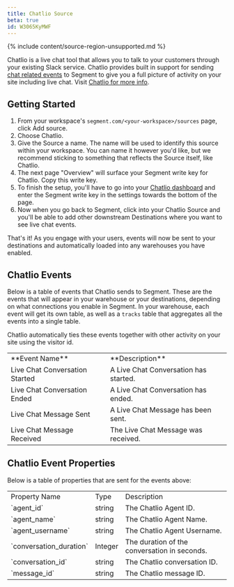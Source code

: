 ```yaml
---
title: Chatlio Source
beta: true
id: W3065KyMWF
---
```

{% include content/source-region-unsupported.md %}

Chatlio is a live chat tool that allows you to talk to your customers through your existing Slack service. Chatlio provides built in support for sending [chat related events](https://segment.com/docs/connections/spec/live-chat/) to Segment to give you a full picture of activity on your site including live chat. Visit [Chatlio for more info](https://chatlio.com/).

## Getting Started

1. From your workspace's `segment.com/<your-workspace>/sources` page, click Add source.
2. Choose Chatlio.
3. Give the Source a name. The name will be used to identify this source within your workspace. You can name it however you'd like, but we recommend sticking to something that reflects the Source itself, like Chatlio.
4. The next page "Overview" will surface your Segment write key for Chatlio. Copy this write key.
5. To finish the setup, you'll have to go into your [Chatlio dashboard](https://chatlio.com/app/#/login) and enter the Segment write key in the settings towards the bottom of the page.
6. Now when you go back to Segment, click into your Chatlio Source and you'll be able to add other downstream Destinations where you want to see live chat events.

That's it! As you engage with your users, events will now be sent to your destinations and automatically loaded into any warehouses you have enabled.

## Chatlio Events

Below is a table of events that Chatlio sends to Segment. These are the events that will appear in your warehouse or your destinations, depending on what connections you enable in Segment. In your warehouse, each event will get its own table, as well as a `tracks` table that aggregates all the events into a single table.

Chatlio automatically ties these events together with other activity on your site using the visitor id.

<table>
  <tr>
    <td>**Event Name**</td>
    <td>**Description**</td>
  </tr>
  <tr>
    <td>Live Chat Conversation Started</td>
    <td>A Live Chat Conversation has started.</td>
  </tr>
  <tr>
    <td>Live Chat Conversation Ended</td>
    <td>A Live Chat Conversation has ended.</td>
  </tr>
    <tr>
    <td>Live Chat Message Sent</td>
    <td>A Live Chat Message has been sent.</td>
  </tr>
    <tr>
    <td>Live Chat Message Received</td>
    <td>The Live Chat Message was received.</td>
  </tr>
</table>

## Chatlio Event Properties

Below is a table of properties that are sent for the events above:

<table>
  <tr>
   <td>Property Name</td>
   <td>Type</td>
   <td>Description</td>
  </tr>
  <tr>
   <td>`agent_id`</td>
   <td>string</td>
   <td>The Chatlio Agent ID.</td>
  </tr>
  <tr>
   <td>`agent_name`</td>
   <td>string</td>
   <td>The Chatlio Agent Name.</td>
  </tr>
  <tr>
   <td>`agent_username`</td>
   <td>string</td>
   <td> The Chatlio Agent Username.</td>
  </tr>
  <tr>
   <td>`conversation_duration`</td>
   <td>Integer</td>
   <td>The duration of the conversation in seconds.</td>
  </tr>
  <tr>
   <td>`conversation_id`</td>
   <td>string</td>
   <td>The Chatlio conversation ID.</td>
  </tr>
  <tr>
   <td>`message_id`</td>
   <td>string</td>
   <td>The Chatlio message ID.</td>
  </tr>
</table>
